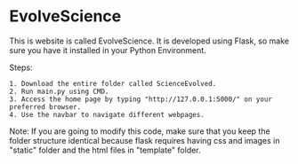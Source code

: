 # EvolveScience


  This is website is called EvolveScience. It is developed using Flask, so make sure you have it installed in your Python Environment.
  
  Steps:
  
 
    1. Download the entire folder called ScienceEvolved.
    2. Run main.py using CMD.
    3. Access the home page by typing "http://127.0.0.1:5000/" on your preferred browser.
    4. Use the navbar to navigate different webpages.
  
  Note: If you are going to modify this code, make sure that you keep the folder structure identical because flask requires having css and images in "static" folder and the html files in "template" folder. 
